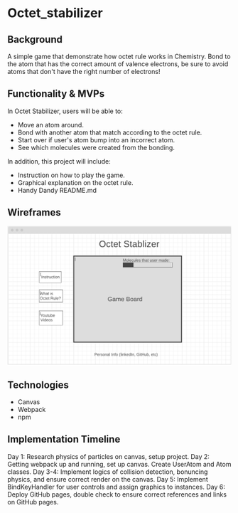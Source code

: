 # Octet_stabilizer

## Background
A simple game that demonstrate how octet rule works in Chemistry. Bond to the atom that has the correct amount of valence electrons, be sure to avoid atoms that don't have the right number of electrons!

## Functionality & MVPs
In Octet Stabilizer, users will be able to:
- Move an atom around.
- Bond with another atom that match according to the octet rule.
- Start over if user's atom bump into an incorrect atom.
- See which molecules were created from the bonding.

In addition, this project will include:
- Instruction on how to play the game.
- Graphical explanation on the octet rule.
- Handy Dandy README.md

## Wireframes
![webframe](https://raw.githubusercontent.com/Yu-HuanWu/Octet_stabilizer/main/webframe.png)

## Technologies
- Canvas
- Webpack
- npm

## Implementation Timeline
Day 1: Research physics of particles on canvas, setup project.
Day 2: Getting webpack up and running, set up canvas. Create UserAtom and Atom classes.
Day 3-4: Implement logics of collision detection, bonuncing physics, and ensure correct render on the canvas.
Day 5: Implement BindKeyHandler for user controls and assign graphics to instances.
Day 6: Deploy GitHub pages, double check to ensure correct references and links on GitHub pages.

